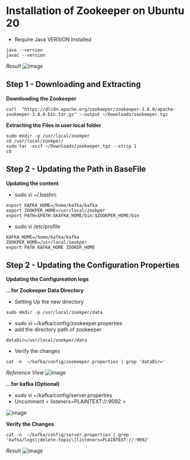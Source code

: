 # Installation of Zookeeper on Ubuntu 20

- Require Java VERSION Installed
```
java --version
javac --version
```
_Result_
![image](https://user-images.githubusercontent.com/111234771/209470734-a10c2052-d78b-4d88-879e-1aa6014b6846.png)


## Step 1 - Downloading and Extracting
**Downloading the Zookeeper**
```
curl  "https://dlcdn.apache.org/zookeeper/zookeeper-3.8.0/apache-zookeeper-3.8.0-bin.tar.gz" --output ~/Downloads/zookeeper.tgz
```
**Extracting the Files in user local folder**
```
sudo mkdir -p /usr/local/zookper
cd /usr/local/zookper/
sudo tar -xvzf ~/Downloads/zookeeper.tgz --strip 1
cd
```

## Step 2 - Updating the Path in BaseFile
**Updating the content**
- sudo vi ~/.bashrc
```
export KAFKA_HOME=/home/kafka/kafka
export ZOOKPER_HOME=/usr/local/zookper
export PATH=$PATH:$KAFKA_HOME/bin:$ZOOKPER_HOME/bin
```

- sudo vi /etc/profile
```
KAFKA_HOME=/home/kafka/kafka
ZOOKPER_HOME=/usr/local/zookper
export PATH KAFKA_HOME ZOOKER_HOME
```
## Step 2 - Updating the Configuration Properties
**Updating the Configureation logs**

**...for Zookeeper Data Directory**
- Setting Up the new directory
```
sudo mkdir -p /usr/local/zookper/data
```
- sudo vi ~/kafka/config/zookeeper.properties
- add the directory path of zookeeper

```
dataDir=/usr/local/zookper/data
```
- Verify the changes
```
cat -n  ~/kafka/config/zookeeper.properties | grep 'dataDir='
```
_Reference View_
![image](https://user-images.githubusercontent.com/111234771/209479325-ffdf0f5e-aef7-4a3d-916b-51054df29b1d.png)


**...for kafka (Optional)**
- sudo vi ~/kafka/config/server.properties
- Uncomment < listeners=PLAINTEXT://:9092 >

![image](https://user-images.githubusercontent.com/111234771/209476861-710afb05-3b31-4d28-a9cf-5c56f2a42ed0.png)


**Verify the Changes**
```
cat -n  ~/kafka/config/server.properties | grep 'kafka/logs\|delete.topic\|listeners=PLAINTEXT://:9092'
```
_Result_
![image](https://user-images.githubusercontent.com/111234771/209477130-2bb008dd-3a5e-431d-ad20-380c34bb26dc.png)

